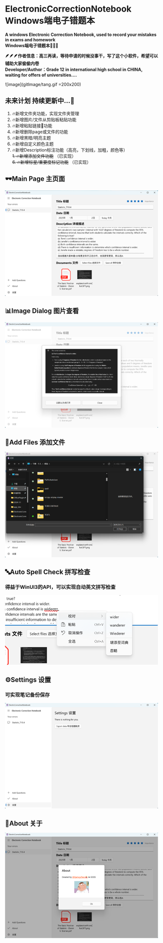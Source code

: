 # ElectronicCorrectionNotebook Windows端电子错题本
**A windows Electronic Correction Notebook, used to record your mistakes in exams and homework   
Windows端电子错题本📘📘📘**

**🪶🪶🪶作者信息：高三再读，等待申请的时候没事干，写了这个小软件，希望可以辅助大家偷偷内卷**   
**Developer/Author：Grade 12 in international high school in CHINA, waiting for offers of universities....**

![image](gitImage/tang.gif =200x200)

## 未来计划 持续更新中...🚩   

1. 🔥新增文件夹功能，实现文件夹管理
2. 🔥新增图片/文件从剪贴板粘贴功能
3. 🔥新增粘贴链接🔗功能
4. 🔥新增删除page或文件的功能  
5. 🔥新增黑暗/明亮主题   
6. 🔥新增自定义颜色主题   
7. 🔥新增Description标注功能（高亮，下划线，加粗，颜色等）   
~~1. 🔥新增添加文件功能~~   （已实现）    
~~6. 🔥新增标星/重要度标记功能~~ （已实现）    
  

## 🕶️Main Page 主页面
![image](gitImage/page1.png)

## 📊Image Dialog 图片查看
![image](gitImage/imageDialog1.png)

## 📃Add Files 添加文件
![image](gitImage/openFile1.png)

## 🔤Auto Spell Check 拼写检查
### 得益于WinUI3的API，可以实现自动英文拼写检查
![image](gitImage/correction1.png)

## ⚙️Settings 设置
### 可实现笔记备份保存
![image](gitImage/settingExport1.png)

## 🥰About 关于
![image](gitImage/about1.png)
